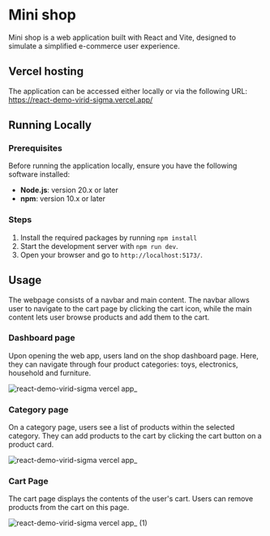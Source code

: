 # Mini shop

Mini shop is a web application built with React and Vite,
designed to simulate a simplified e-commerce user experience.

## Vercel hosting

The application can be accessed either locally or via the following URL:
https://react-demo-virid-sigma.vercel.app/

## Running Locally

### Prerequisites

Before running the application locally, ensure you have the following software installed:

- **Node.js**: version 20.x or later
- **npm**: version 10.x or later

### Steps
1) Install the required packages by running `npm install`
2) Start the development server with `npm run dev`.
3) Open your browser and go to `http://localhost:5173/`.

## Usage

The webpage consists of a navbar and main content. The navbar allows user to navigate to the cart page by clicking the cart icon, while the main content lets user browse products and add them to the cart.

### Dashboard page

Upon opening the web app, users land on the shop dashboard page. Here, they can navigate through four product categories: toys, electronics, household and furniture.

![react-demo-virid-sigma vercel app_](https://github.com/user-attachments/assets/909b6931-2de0-49c3-b43e-4189bc4eac39)

### Category page

On a category page, users see a list of products within the selected category. They can add products to the cart by clicking the cart button on a product card.

![react-demo-virid-sigma vercel app_](https://github.com/user-attachments/assets/7d3e84ba-5d84-465a-81d1-14c3e2202c1e)

### Cart Page

The cart page displays the contents of the user's cart. Users can remove products from the cart on this page.

![react-demo-virid-sigma vercel app_ (1)](https://github.com/user-attachments/assets/6140d180-b212-4b87-9a53-314a8c891bd0)
